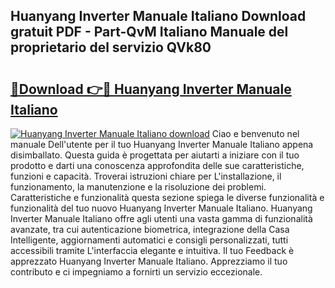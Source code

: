 ## Huanyang Inverter Manuale Italiano Download gratuit PDF - Part-QvM Italiano Manuale del proprietario del servizio QVk80

# <h2><a href="http://dfblni.blite.top/?on=Huanyang+Inverter+Manuale+Italiano">🔗Download 👉🔴 Huanyang Inverter Manuale Italiano</a></h2>

[![Huanyang Inverter Manuale Italiano download](https://i.imgur.com/lujVjoI.png)](http://dfblni.blite.top/?on=Huanyang+Inverter+Manuale+Italiano)
Ciao e benvenuto nel manuale Dell'utente per il tuo Huanyang Inverter Manuale Italiano appena disimballato. Questa guida è progettata per aiutarti a iniziare con il tuo prodotto e darti una conoscenza approfondita delle sue caratteristiche, funzioni e capacità. Troverai istruzioni chiare per L'installazione, il funzionamento, la manutenzione e la risoluzione dei problemi. Caratteristiche e funzionalità questa sezione spiega le diverse funzionalità e funzionalità del tuo nuovo Huanyang Inverter Manuale Italiano. Huanyang Inverter Manuale Italiano offre agli utenti una vasta gamma di funzionalità avanzate, tra cui autenticazione biometrica, integrazione della Casa Intelligente, aggiornamenti automatici e consigli personalizzati, tutti accessibili tramite L'interfaccia elegante e intuitiva. Il tuo Feedback è apprezzato Huanyang Inverter Manuale Italiano. Apprezziamo il tuo contributo e ci impegniamo a fornirti un servizio eccezionale.
